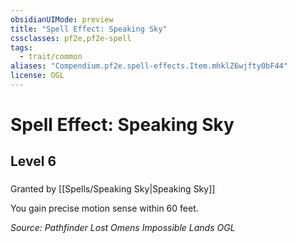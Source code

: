 ```yaml
---
obsidianUIMode: preview
title: "Spell Effect: Speaking Sky"
cssclasses: pf2e,pf2e-spell
tags:
  - trait/common
aliases: "Compendium.pf2e.spell-effects.Item.mhklZ6wjfty0bF44"
license: OGL
---
```

# Spell Effect: Speaking Sky
## Level 6
### 






Granted by [[Spells/Speaking Sky|Speaking Sky]]

You gain precise motion sense within 60 feet.

*Source: Pathfinder Lost Omens Impossible Lands*
*OGL*